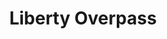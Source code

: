 ---
pid: ch630
title: Liberty Overpass
location_transcription: Independence Hall Area (Market St intersection)
coordinates: "[-75.149060167521, 39.950494701654]"
zipcode: '19341'
gen_neighborhood: 
neighborhood: 
outside_phl: 'Exton PA '
age: '13'
age_range: 13-19
instagram: 
image_file_name: ch_630.jpg
proposal_transcription: A walkway over a busy intersection (market st?) near Independence
  hall with different sized and tones of liberty bells you could make noise with.
  there could be names of important women of Philly/PA and on top of the bells there
  could be a mini figure of the women. There also could be other liberty signs of
  independence like flags.
topic: Gender Identity,History,Human Rights,Social Justice,Women,Freedom
topic_summary: 0, 0, 0, 0, 0, 0, 0
type: Infrastructure,Conceptual,Sculpture Statue,Bridge
keywords_other: women, Philly, history, liberty, overpass, freedom, equality
credit: Bree Jenkins
image_labels: 
twitter: 
facebook: 
permalink: "/monuments/ch630/"
layout: item-page
---